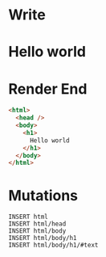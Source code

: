 # Write
  <h1>Hello world</h1>

# Render End
```html
<html>
  <head />
  <body>
    <h1>
      Hello world
    </h1>
  </body>
</html>
```

# Mutations
```
INSERT html
INSERT html/head
INSERT html/body
INSERT html/body/h1
INSERT html/body/h1/#text
```